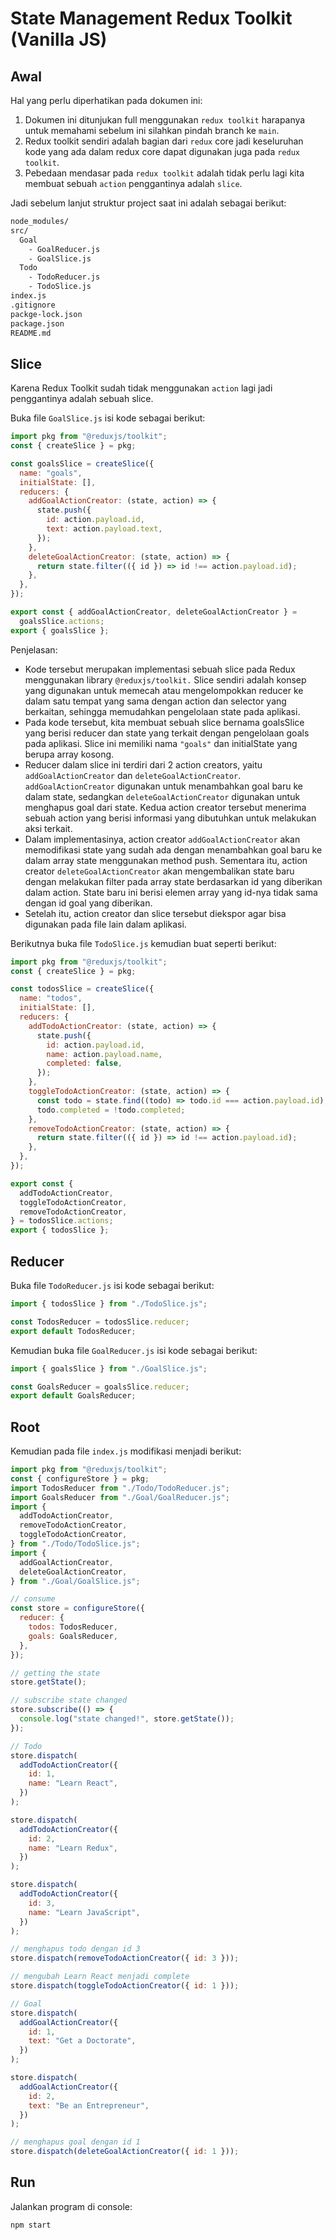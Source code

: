 # State Management Redux Toolkit (Vanilla JS)

## Awal

Hal yang perlu diperhatikan pada dokumen ini:

1. Dokumen ini ditunjukan full menggunakan `redux toolkit` harapanya untuk memahami sebelum ini silahkan pindah branch ke `main`.
2. Redux toolkit sendiri adalah bagian dari `redux` core jadi keseluruhan kode yang ada dalam redux core dapat digunakan juga pada `redux toolkit`.
3. Pebedaan mendasar pada `redux toolkit` adalah tidak perlu lagi kita membuat sebuah `action` penggantinya adalah `slice`.

Jadi sebelum lanjut struktur project saat ini adalah sebagai berikut:

```txt
node_modules/
src/
  Goal
    - GoalReducer.js
    - GoalSlice.js
  Todo
    - TodoReducer.js
    - TodoSlice.js
index.js
.gitignore
packge-lock.json
package.json
README.md
```

## Slice

Karena Redux Toolkit sudah tidak menggunakan `action` lagi jadi penggantinya adalah sebuah slice.

Buka file `GoalSlice.js` isi kode sebagai berikut:

```js
import pkg from "@reduxjs/toolkit";
const { createSlice } = pkg;

const goalsSlice = createSlice({
  name: "goals",
  initialState: [],
  reducers: {
    addGoalActionCreator: (state, action) => {
      state.push({
        id: action.payload.id,
        text: action.payload.text,
      });
    },
    deleteGoalActionCreator: (state, action) => {
      return state.filter(({ id }) => id !== action.payload.id);
    },
  },
});

export const { addGoalActionCreator, deleteGoalActionCreator } =
  goalsSlice.actions;
export { goalsSlice };
```

Penjelasan:

- Kode tersebut merupakan implementasi sebuah slice pada Redux menggunakan library `@reduxjs/toolkit.` Slice sendiri adalah konsep yang digunakan untuk memecah atau mengelompokkan reducer ke dalam satu tempat yang sama dengan action dan selector yang berkaitan, sehingga memudahkan pengelolaan state pada aplikasi.
- Pada kode tersebut, kita membuat sebuah slice bernama goalsSlice yang berisi reducer dan state yang terkait dengan pengelolaan goals pada aplikasi. Slice ini memiliki nama `"goals"` dan initialState yang berupa array kosong.
- Reducer dalam slice ini terdiri dari 2 action creators, yaitu `addGoalActionCreator` dan `deleteGoalActionCreator`. `addGoalActionCreator` digunakan untuk menambahkan goal baru ke dalam state, sedangkan `deleteGoalActionCreator` digunakan untuk menghapus goal dari state. Kedua action creator tersebut menerima sebuah action yang berisi informasi yang dibutuhkan untuk melakukan aksi terkait.
- Dalam implementasinya, action creator `addGoalActionCreator` akan memodifikasi state yang sudah ada dengan menambahkan goal baru ke dalam array state menggunakan method push. Sementara itu, action creator `deleteGoalActionCreator` akan mengembalikan state baru dengan melakukan filter pada array state berdasarkan id yang diberikan dalam action. State baru ini berisi elemen array yang id-nya tidak sama dengan id goal yang diberikan.
- Setelah itu, action creator dan slice tersebut diekspor agar bisa digunakan pada file lain dalam aplikasi.

Berikutnya buka file `TodoSlice.js` kemudian buat seperti berikut:

```js
import pkg from "@reduxjs/toolkit";
const { createSlice } = pkg;

const todosSlice = createSlice({
  name: "todos",
  initialState: [],
  reducers: {
    addTodoActionCreator: (state, action) => {
      state.push({
        id: action.payload.id,
        name: action.payload.name,
        completed: false,
      });
    },
    toggleTodoActionCreator: (state, action) => {
      const todo = state.find((todo) => todo.id === action.payload.id);
      todo.completed = !todo.completed;
    },
    removeTodoActionCreator: (state, action) => {
      return state.filter(({ id }) => id !== action.payload.id);
    },
  },
});

export const {
  addTodoActionCreator,
  toggleTodoActionCreator,
  removeTodoActionCreator,
} = todosSlice.actions;
export { todosSlice };
```

## Reducer

Buka file `TodoReducer.js` isi kode sebagai berikut:

```js
import { todosSlice } from "./TodoSlice.js";

const TodosReducer = todosSlice.reducer;
export default TodosReducer;
```

Kemudian buka file `GoalReducer.js` isi kode sebagai berikut:

```js
import { goalsSlice } from "./GoalSlice.js";

const GoalsReducer = goalsSlice.reducer;
export default GoalsReducer;
```

## Root

Kemudian pada file `index.js` modifikasi menjadi berikut:

```js
import pkg from "@reduxjs/toolkit";
const { configureStore } = pkg;
import TodosReducer from "./Todo/TodoReducer.js";
import GoalsReducer from "./Goal/GoalReducer.js";
import {
  addTodoActionCreator,
  removeTodoActionCreator,
  toggleTodoActionCreator,
} from "./Todo/TodoSlice.js";
import {
  addGoalActionCreator,
  deleteGoalActionCreator,
} from "./Goal/GoalSlice.js";

// consume
const store = configureStore({
  reducer: {
    todos: TodosReducer,
    goals: GoalsReducer,
  },
});

// getting the state
store.getState();

// subscribe state changed
store.subscribe(() => {
  console.log("state changed!", store.getState());
});

// Todo
store.dispatch(
  addTodoActionCreator({
    id: 1,
    name: "Learn React",
  })
);

store.dispatch(
  addTodoActionCreator({
    id: 2,
    name: "Learn Redux",
  })
);

store.dispatch(
  addTodoActionCreator({
    id: 3,
    name: "Learn JavaScript",
  })
);

// menghapus todo dengan id 3
store.dispatch(removeTodoActionCreator({ id: 3 }));

// mengubah Learn React menjadi complete
store.dispatch(toggleTodoActionCreator({ id: 1 }));

// Goal
store.dispatch(
  addGoalActionCreator({
    id: 1,
    text: "Get a Doctorate",
  })
);

store.dispatch(
  addGoalActionCreator({
    id: 2,
    text: "Be an Entrepreneur",
  })
);

// menghapus goal dengan id 1
store.dispatch(deleteGoalActionCreator({ id: 1 }));
```

## Run

Jalankan program di console:

```bash
npm start
```
